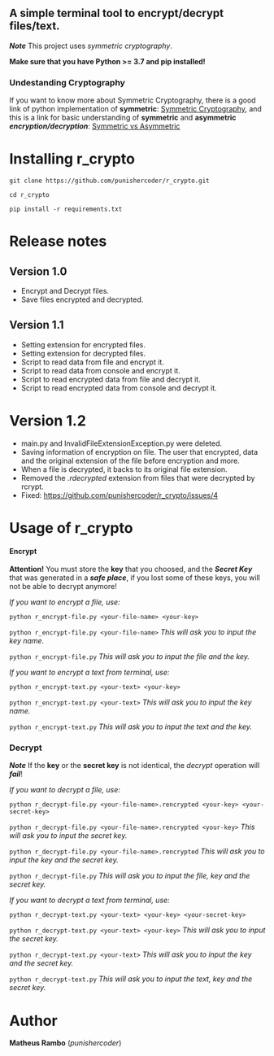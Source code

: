 ## A simple terminal tool to encrypt/decrypt files/text.

***Note*** This project uses *symmetric cryptography*.

**Make sure that you have Python >= 3.7 and pip installed!**

### Undestanding Cryptography

 If you want to know more about Symmetric Cryptography, there is a good link of python implementation of **symmetric**: [Symmetric Cryptography](https://docs.python-guide.org/scenarios/crypto/), and this is a link for basic understanding of **symmetric** and **asymmetric** ***encryption/decryption***: [Symmetric vs Asymmetric](https://www.ssl2buy.com/wiki/symmetric-vs-asymmetric-encryption-what-are-differences)
 
# Installing r_crypto
``git clone https://github.com/punishercoder/r_crypto.git``

``cd r_crypto``

``pip install -r requirements.txt``

# Release notes

## Version 1.0
 - Encrypt and Decrypt files.
 - Save files encrypted and decrypted.

## Version 1.1
 - Setting extension for encrypted files.
 - Setting extension for decrypted files.
 - Script to read data from file and encrypt it.
 - Script to read data from console and encrypt it.
 - Script to read encrypted data from file and decrypt it.
 - Script to read encrypted data from console and decrypt it.
 
 # Version 1.2
 - main.py and InvalidFileExtensionException.py were deleted.
 - Saving information of encryption on file. The user that encrypted, data and the original extension of the file before encryption and more.
  - When a file is decrypted, it backs to its original file extension.
  - Removed the *.rdecrypted* extension from files that were decrypted by rcrypt.
  - Fixed: https://github.com/punishercoder/r_crypto/issues/4
 
 
# Usage of r_crypto

#### Encrypt
 
**Attention!** You must store the **key** that you choosed, and the ***Secret Key*** that was generated in a ***safe place***, if you lost some of these keys, you will not be able to decrypt anymore!
  
*If you want to encrypt a file, use:* 

``python r_encrypt-file.py <your-file-name> <your-key>``

``python r_encrypt-file.py <your-file-name>`` *This will ask you to input the key name.*

``python r_encrypt-file.py`` *This will ask you to input the file and the key.*

*If you want to encrypt a text from terminal, use:*

``python r_encrypt-text.py <your-text> <your-key>``

``python r_encrypt-text.py <your-text>`` *This will ask you to input the key name.*

``python r_encrypt-text.py`` *This will ask you to input the text and the key.*


### Decrypt
   
***Note*** If the **key** or the **secret key** is not identical, the *decrypt* operation will ***fail***!

*If you want to decrypt a file, use:*

``python r_decrypt-file.py <your-file-name>.rencrypted <your-key> <your-secret-key>``

``python r_decrypt-file.py <your-file-name>.rencrypted <your-key>`` *This will ask you to input the secret key.*

``python r_decrypt-file.py <your-file-name>.rencrypted`` *This will ask you to input the key and the secret key.*

``python r_decrypt-file.py`` *This will ask you to input the file, key and the secret key.*

 *If you want to decrypt a text from terminal, use:*

``python r_decrypt-text.py <your-text> <your-key> <your-secret-key>``

``python r_decrypt-text.py <your-text> <your-key>`` *This will ask you to input the secret key.*

``python r_decrypt-text.py <your-text>`` *This will ask you to input the key and the secret key.*

``python r_decrypt-text.py`` *This will ask you to input the text, key and the secret key.*

# Author

**Matheus Rambo** (*punishercoder*)

